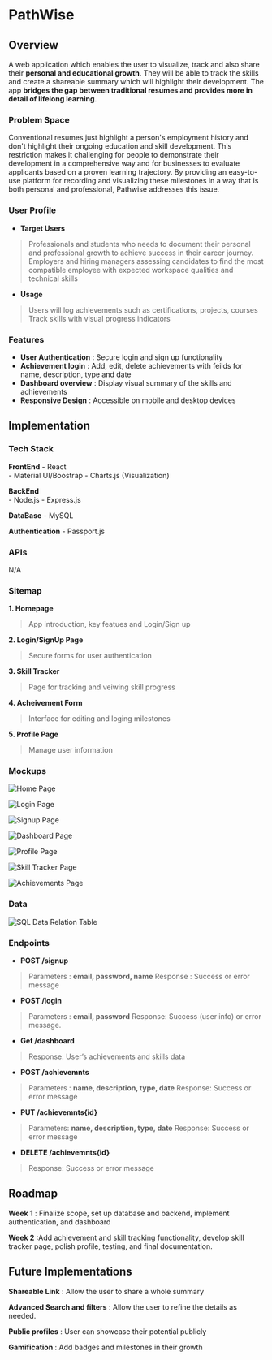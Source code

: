 # PathWise

## Overview

A web application which enables the user to visualize, track and also share their **personal and educational growth**. They will be able to track the skills and create a shareable summary which will highlight their development. The app **bridges the gap between traditional resumes and provides more in detail of lifelong learning**.

### Problem Space

Conventional resumes just highlight a person's employment history and don't highlight their ongoing education and skill development. This restriction makes it challenging for people to demonstrate their development in a comprehensive way and for businesses to evaluate applicants based on a proven learning trajectory. By providing an easy-to-use platform for recording and visualizing these milestones in a way that is both personal and professional, Pathwise addresses this issue.

### User Profile

- **Target Users**
 > Professionals and students who needs to document their personal and  professional growth to achieve success in their career journey.
 > Employers and hiring managers assessing candidates to find the most compatible employee with expected workspace qualities and technical skills

 - **Usage**
 > Users will log achievements such as certifications, projects, courses
 > Track skills with visual progress indicators

### Features

- **User Authentication** : Secure login and sign up functionality
- **Achievement login** : Add, edit, delete achievements with feilds for name, description, type and date
- **Dashboard overview** : Display visual summary of the skills and achievements
- **Responsive Design** : Accessible on mobile and desktop devices

## Implementation

### Tech Stack

**FrontEnd**
        - React  
        - Material UI/Boostrap
        - Charts.js (Visualization) 

**BackEnd**  
        - Node.js
        - Express.js

**DataBase**
        - MySQL

**Authentication**
        - Passport.js

### APIs

N/A

### Sitemap

**1. Homepage**
> App introduction, key featues and Login/Sign up

**2. Login/SignUp Page**
> Secure forms for user authentication

**3. Skill Tracker**
> Page for tracking and veiwing skill progress

**4. Acheivement Form**
> Interface for editing and loging milestones

**5. Profile Page**
> Manage user information 

### Mockups

![Home Page](src/assets/Mockups/HomePage.png)

![Login Page](src/assets/Mockups/LoginPage.png)

![Signup Page](src/assets/Mockups/SignupPage.png)

![Dashboard Page](src/assets/Mockups/Dashboard.png)

![Profile Page](src/assets/Mockups/ProfilePage.png)

![Skill Tracker Page](src/assets/Mockups/SkillTrackerPage.png)

![Achievements Page](src/assets/Mockups/AchievementsPage.png)

### Data

![SQL Data Relation Table](src/assets/Mockups/SQLDataRelation.png)

### Endpoints

- **POST /signup**
> Parameters : **email, password, name**
> Response : Success or error message

- **POST /login**
> Parameters : **email, password**
> Response: Success (user info) or error message.

- **Get /dashboard**
> Response: User’s achievements and skills data

- **POST /achievemnts**
> Parameters : **name, description, type, date**
> Response: Success or error message

- **PUT /achievemnts{id}**
> Parameters: **name, description, type, date**
> Response: Success or error message

- **DELETE /achievemnts{id}**
> Response: Success or error message

## Roadmap

**Week 1** : Finalize scope, set up database and backend, implement authentication, and dashboard

**Week 2** :Add achievement and skill tracking functionality, develop skill tracker page, polish profile, testing, and final documentation.

## Future Implementations

**Shareable Link** : Allow the user to share a whole summary

**Advanced Search and filters** : Allow the user to refine the details as needed.

**Public profiles** : User can showcase their potential publicly

**Gamification** : Add badges and milestones in their growth 
